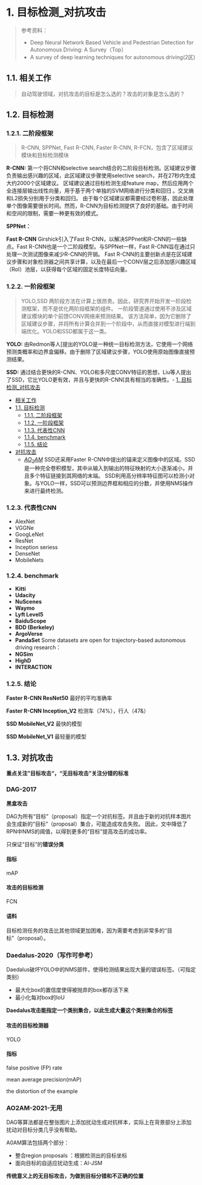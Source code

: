 # 1. 目标检测_对抗攻击

> 参考资料：
> - Deep Neural Network Based Vehicle and Pedestrian Detection for Autonomous Driving: A Survey（Top）
> - A survey of deep learning techniques for autonomous driving(2区)

## 1.1. 相关工作

> 自动驾驶领域，对抗攻击的目标是怎么选的？攻击的对象是怎么选的？

## 1.2. 目标检测

### 1.2.1. 二阶段框架

> R-CNN, SPPNet, Fast R-CNN, Faster R-CNN, R-FCN，包含了区域建议模块和目标检测模块

**R-CNN:** 第一个将CNN和selective search结合的二阶段目标检测。区域建议步骤负责输出感兴趣的区域，此区域建议步骤使用selective search，并在27秒内生成大约2000个区域建议。
区域建议通过目标检测生成feature map，然后应用两个全连接层输出线性向量，用于基于两个单独的SVM网络进行分类和回归  。交叉熵和L2损失分别用于分类和回归。
由于每个区域建议都需要经过卷积基，因此处理单个图像需要很长时间。然而，R-CNN为目标检测提供了良好的基础。由于时间和空间的限制，需要一种更有效的模式。  

**SPPNet：**

**Fast R-CNN** Girshick引入了Fast R-CNN，以解决SPPnet和R-CNN的一些缺点。Fast R-CNN也是一个二阶段模型。与SPPNet一样，Fast R-CNN旨在通过只处理一次测试图像来减少R-CNN的开销。
Fast R-CNN的主要创新点是在区域建议步骤和对象检测器之间共享计算，以及在最后一个CONV层之后添加感兴趣区域（RoI）池层，以获得每个区域的固定长度特征向量。

### 1.2.2. 一阶段框架

> YOLO,SSD
> 两阶段方法在计算上很昂贵。因此，研究界开始开发一阶段检测框架，而不是优化两阶段框架的组件。
> 一阶段管道通过使用不涉及区域建议模块的单个前馈CONV网络来预测结果。
> 该方法简单，因为它删除了区域建议步骤，并将所有计算合并到一个阶段中，从而直接对模型进行端到端优化。YOLO和SSD都属于这一类。

**YOLO:** 由Redmon等人[提出的YOLO是一种统一目标检测方法，它使用一个网络预测类概率和边界盒偏移。由于删除了区域建议步骤，YOLO使用原始图像直接预测结果。

**SSD:** 通过结合更快的R-CNN、YOLO和多尺度CONV特征的思想，Liu等人提出了SSD，它比YOLO更有效，并且与更快的R-CNN[具有相当的准确性。- [1. 目标检测_对抗攻击](#1-目标检测_对抗攻击)
  - [相关工作](#相关工作)
  - [1.1. 目标检测](#11-目标检测)
    - [1.1.1. 二阶段框架](#111-二阶段框架)
    - [1.1.2. 一阶段框架](#112-一阶段框架)
    - [1.1.3. 代表性CNN](#113-代表性cnn)
    - [1.1.4.  benchmark](#114--benchmark)
    - [1.1.5. 结论](#115-结论)
  - [对抗攻击](#对抗攻击)
    - [$AO_{2}AM$](#ao_2am)
SSD还采用Faster R-CNN中提出的锚来定义图像中的区域。SSD是一种完全卷积模型，其中从输入到输出的特征映射的大小逐渐减小，并且多个特征链接到其网络的末端。
SSD利用高分辨率特征图可以检测小对象。与YOLO一样，SSD可以预测边界框和相应的分数，并使用NMS操作来进行最终检测。

### 1.2.3. 代表性CNN

- AlexNet
- VGGNe
- GoogLeNet
- ResNet
- Inception seriess
- DenseNet
- MobileNets

### 1.2.4.  benchmark

- **Kitti**
- **Udacity**
- **NuScenes**
- **Waymo**
- **Lyft Level5**
- **BaiduScope**
- **BDD (Berkeley)**
- **ArgoVerse**
- **PandaSet**
Some datasets are open for trajectory-based autonomous driving research：
- **NGSim**
- **HighD** 
- **INTERACTION**
  
### 1.2.5. 结论

**Faster R-CNN ResNet50** 最好的平均准确率

**Faster R-CNN Inception_V2** 检测车（74%），行人（47&）

**SSD MobileNet_V2** 最快的模型

**SSD MobileNet_V1** 最轻量的模型

## 1.3. 对抗攻击

**重点关注”目标攻击“，“无目标攻击”关注分错的标准**

### DAG-2017

**黑盒攻击**

DAG为所有“目标”（proposal）指定一个对抗标签。并且由于新的对抗样本图片会生成新的“目标”（proposal）集合，可能造成攻击失败。
因此，文中降低了RPN中NMS的阈值，以得到更多的“目标”提高攻击的成功率。
  
只保证“目标”的**错误分类**

#### 指标

mAP

#### 攻击的目标检测

FCN
#### 语料

目标检测任务的攻击比其他领域更加困难，因为需要考虑到非常多的“目标”（proposal）。

###  Daedalus-2020（写作可参考）


Daedalus破坏YOLO中的NMS部件，使得检测结果出现大量的错误标签。（可指定类别）

- 最大化box的置信度使得被抛弃的box都存活下来
- 最小化每对box的IoU

**Daedalus攻击能指定一个类别集合，以此生成大量这个类别集合的标签**

#### 攻击的目标检测器

YOLO

#### 指标

 false positive (FP) rate

mean average precision(mAP)

the distortion of the example

### AO2AM-2021-无用

DAG等算法都是在整张图片上添加扰动生成对抗样本，实际上在背景部分上添加扰动对目标分类几乎没有帮助。 

A0AM算法包括两个部分：

- 整合region proposals ：根据检测出的目标坐标
- 面向目标的自适应扰动生成：AI-JSM

**传统意义上的无目标攻击，为做到目标分错和不正确的位置**

### 